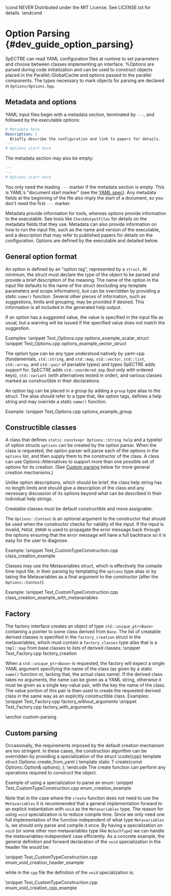 \cond NEVER
Distributed under the MIT License.
See LICENSE.txt for details.
\endcond
# Option Parsing {#dev_guide_option_parsing}

SpECTRE can read YAML configuration files at runtime to set parameters
and choose between classes implementing an interface.  %Options are
parsed during code initialization and can be used to construct objects
placed in the Parallel::GlobalCache and options passed to the
parallel components.  The types necessary to mark objects for parsing
are declared in `Options/Options.hpp`.

## Metadata and options

YAML input files begin with a metadata section, terminated by `---`, and
followed by the executable options:

```yaml
# Metadata here
Description: |
  Briefly describe the configuration and link to papers for details.
---
# Options start here
```

The metadata section may also be empty:

```yaml
---
---
# Options start here
```

You only need the leading `---` marker if the metadata section is empty. This is
YAML's "document start marker" (see the [YAML spec](https://yaml.org/spec/1.2)).
Any metadata fields at the beginning of the file also imply the start of a
document, so you don't need the first `---` marker.

Metadata provide information for tools, whereas options provide information to
the executable. See tools like `CheckOutputFiles` for details on the metadata
fields that they use. Metadata can also provide information on how to run the
input file, such as the name and version of the executable, and a description
that may refer to published papers for details on the configuration.
Options are defined by the executable and detailed below.

## General option format

An option is defined by an "option tag", represented by a `struct`.  At minimum,
the struct must declare the type of the object to be parsed and provide a brief
description of the meaning.  The name of the option in the input file
defaults to the name of the struct (excluding any template parameters
and scope information), but can be overridden by providing a static
`name()` function.  Several other pieces of information, such as
suggestions, limits and grouping, may be provided if desired.  This
information is all included in the generated help output.

If an option has a suggested value, the value is specified in the
input file as usual, but a warning will be issued if the specified
value does not match the suggestion.

Examples:
\snippet Test_Options.cpp options_example_scalar_struct
\snippet Test_Options.cpp options_example_vector_struct

The option type can be any type understood natively by yaml-cpp
(fundamentals, `std::string`, and `std::map`, `std::vector`,
`std::list`, `std::array`, and `std::pair` of parsable types) and
types SpECTRE adds support for.  SpECTRE adds `std::unordered_map`
(but only with ordered keys), `std::variant` (with alternatives tested
in order), and various classes marked as constructible in their
declarations.

An option tag can be placed in a group by adding a `group` type alias to the
struct. The alias should refer to a type that, like option tags, defines a help
string and may override a static `name()` function.

Example:
\snippet Test_Options.cpp options_example_group

## Constructible classes

A class that defines `static constexpr Options::String help` and a
typelist of option structs `options` can be created by the option
parser.  When the class is requested, the option parser will parse
each of the options in the `options` list, and then supply them to the
constructor of the class.  A class can use Options::Alternatives to
support more than one possible set of options for its creation.  (See
[Custom parsing](#custom-parsing) below for more general creation
mechanisms.)

Unlike option descriptions, which should be brief, the class help
string has no length limits and should give a description of the class
and any necessary discussion of its options beyond what can be
described in their individual help strings.

Creatable classes must be default constructible and move assignable.

The `Options::Context` is an optional argument to the constructor that should be
used when the constructor checks for validity of the input. If the input is
invalid, `PARSE_ERROR` is used to propagate the error message back through the
options ensuring that the error message will have a full backtrace so it is easy
for the user to diagnose.

Example:
\snippet Test_CustomTypeConstruction.cpp class_creation_example

Classes may use the Metavariables struct, which is effectively the compile time
input file, in their parsing by templating the `options` type alias or by taking
the Metavariables as a final argument to the constructor (after the
`Options::Context`).

Example:
\snippet Test_CustomTypeConstruction.cpp class_creation_example_with_metavariables

## Factory

The factory interface creates an object of type
`std::unique_ptr<Base>` containing a pointer to some class derived
from `Base`.  The list of creatable derived classes is specified in
the `factory_creation` struct in the metavariables, which must contain
a `factory_classes` type alias that is a `tmpl::map` from base classes
to lists of derived classes:
\snippet Test_Factory.cpp factory_creation

When a `std::unique_ptr<Base>` is requested, the factory will expect a
single YAML argument specifying the name of the class (as given by a
static `name()` function or, lacking that, the actual class name).  If
the derived class takes no arguments, the name can be given as a YAML
string, otherwise it must be given as a single key-value pair, with
the key the name of the class.  The value portion of this pair is then
used to create the requested derived class in the same way as an
explicitly constructible class.  Examples:
\snippet Test_Factory.cpp factory_without_arguments
\snippet Test_Factory.cpp factory_with_arguments

\anchor custom-parsing
## Custom parsing

Occasionally, the requirements imposed by the default creation
mechanism are too stringent.  In these cases, the construction
algorithm can be overridden by providing a specialization of the
struct
\code{cpp}
template <typename T>
struct Options::create_from_yaml {
  template <typename Metavariables>
  static T create(const Options::Option& options);
};
\endcode
The create function can perform any operations required to construct
the object.

Example of using a specialization to parse an enum:
\snippet Test_CustomTypeConstruction.cpp enum_creation_example

Note that in the case where the `create` function does *not* need to use the
`Metavariables` it is recommended that a general implementation forward to an
explicit instantiation with `void` as the `Metavariables` type. The reason for
using `void` specialization is to reduce compile time. Since we only need one
full implementation of the function independent of what type `Metavariables` is,
we should only parse and compile it once. By having a specialization on `void`
(or some other non-metavariables type like `NoSuchType`) we can handle the
metavariables-independent case efficiently. As a concrete example, the general
definition and forward declaration of the `void` specialization in the header
file would be:

\snippet Test_CustomTypeConstruction.cpp enum_void_creation_header_example

while in the `cpp` file the definition of the `void` specialization is:

\snippet Test_CustomTypeConstruction.cpp enum_void_creation_cpp_example
